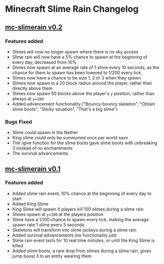 # Minecraft Slime Rain Changelog

## [mc-slimerain v0.2](https://github.com/TheDarkNova/mc-slimerain/releases/tag/v0.2)

### Features added
- Slimes will now no longer spawn where there is no sky access
- Slime rain will now have a 5% chance to spawn at the beginning of every day, decreased from 10%
- Slimes now spawn at an average rate of 1 slime every 10 seconds, as the chance for them to spawn has been lowered to 1/200 every tick
- Slimes now have a chance to be size 1, 2 or 3 when they spawn
- Slimes now spawn in a 20 block radius around the player, rather than directly above them
- Slimes now spawn 50 blocks above the player's `y` position, rather than always at `y=100`
- Added advancement functionality ("Bouncy-bouncy skeleton", "Obtain slime boots", "Sticky situation", "That's a big slime")

### Bugs Fixed
- Slime could spawn in the Nether
- King slime could only be summoned once per world save
- The /give function for the slime boots gave slime boots with unbreaking 3 instead of no enchantments
- The survival advancements

## [mc-slimerain v0.1](https://github.com/TheDarkNova/mc-slimerain/releases/tag/v0.1)

### Features added
- Added slime rain event, 10% chance at the beginning of every day to start
- Added King Slime
- King Slime will spawn if players kill 100 slimes during a slime rain
- Slimes spawn at `y=100` at the players position
- Slime have a 1/100 chance to spawn every tick, making the average spawn rate 1 slime every 5 seconds
- Skeletons will transform into slime jockeys during a slime rain
- Added survival advancements (no functionality yet)
- Slime rain event lasts for 10 real time minutes, or until the King Slime is killed
- Added slime boots, a rare drop from slimes during a slime rain, gives jump boost 3 to an entity wearing them
